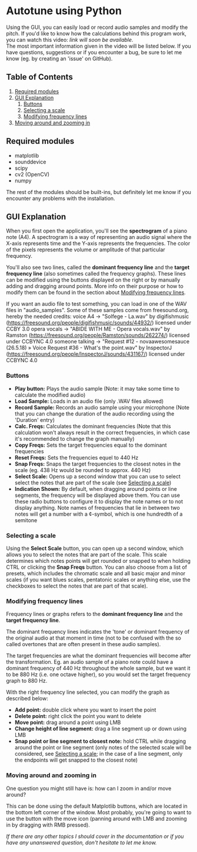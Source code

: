 # Autotune using Python

Using the GUI, you can easily load or record audio samples and modify the pitch.
If you'd like to know how the calculations behind this program work, you can watch this video: 
_link will soon be available_. <br>
The most important information given in the video will be listed below.
If you have questions, suggestions or if you encounter a bug, be sure to let me know 
(eg. by creating an 'issue' on GitHub).

## Table of Contents
1. [Required modules](#Required_modules)
2. [GUI Explanation](#GUI_Explanation)
    1. [Buttons](#Buttons)
    2. [Selecting a scale](#Selecting_a_scale)
    3. [Modifying frequency lines](#Modifying_frequency_lines)
3. [Moving around and zooming in](#Navigate_spectrogram)

## Required modules <a name="Required_modules"></a>
- matplotlib
- sounddevice
- scipy
- cv2 (OpenCV)
- numpy

The rest of the modules should be built-ins, 
but definitely let me know if you encounter any problems with
the installation.

## GUI Explanation <a name="GUI_Explanation"></a>
When you first open the application, you'll see the **spectrogram** of a piano note (A4).
A spectrogram is a way of representing an audio signal where the X-axis represents time
and the Y-axis represents the frequencies. The color of the pixels represents
the volume or amplitude of that particular frequency.

You'll also see two lines, called the **dominant frequency line** and the **target frequency line**
(also sometimes called the frequency graphs).
These lines can be modified using the buttons displayed on the right or by manually adding and
dragging around points. More info on their purpose or how to modify them can be found 
in the section about [Modifying frequency lines](#Modifying_frequency_lines).

If you want an audio file to test something, you can load in one of the WAV files in "audio_samples".
Some of these samples come from freesound.org, hereby the needed credits:
voice A4 -> "Solfege - La.wav" by digifishmusic (https://freesound.org/people/digifishmusic/sounds/44932/) licensed under CCBY 3.0
opera vocals -> "ABIDE WITH ME - Opera vocals.wav" by Ramston (https://freesound.org/people/Ramston/sounds/262274/) licensed under CCBYNC 4.0
someone talking -> "Request #12 - novaawesomesauce (26.5.18) » Voice Request #36 - What's the point.wav" by InspectorJ (https://freesound.org/people/InspectorJ/sounds/431167/) licensed under CCBYNC 4.0

 ### Buttons <a name="Buttons"></a>
- **Play button:** Plays the audio sample (Note: it may take some time to calculate the modified audio)
- **Load Sample:** Loads in an audio file (only .WAV files allowed)
- **Record Sample:** Records an audio sample using your microphone
                     (Note that you can change the duration of the audio recording using the 'Duration' entry)
- **Calc. Freqs:** Calculates the dominant frequencies
                   (Note that this calculation won't always result in the correct frequencies, in which case
                   it's recommended to change the graph manually)
- **Copy Freqs:** Sets the target frequencies equal to the dominant frequencies
- **Reset Freqs:** Sets the frequencies equel to 440 Hz
- **Snap Freqs:** Snaps the target frequencies to the closest notes in the scale 
                  (eg. 438 Hz would be rounded to approx. 440 Hz)
- **Select Scale:** Opens up a second window that you can use to select select the notes that are part of the scale
                    (see [Selecting a scale](#Selecting_a_scale))
- **Indication Shown:** By default, when dragging around points or line segments, the frequency will be displayed
                        above them. You can use these radio buttons to configure it to display the note names 
                        or to not display anything. Note names of frequencies that lie in between two notes will get
                        a number with a ¢-symbol, which is one hundredth of a semitone
           
### Selecting a scale <a name="Selecting_a_scale"></a>
Using the **Select Scale** button, you can open up a second window, which allows you to select the notes
that are part of the scale. This scale determines which notes points will get rounded or snapped to when
holding CTRL or clicking the **Snap Freqs** button. You can also choose from a list of presets, which includes
the chromatic scale and all basic major and minor scales (if you want blues scales, pentatonic scales or 
anything else, use the checkboxes to select the notes that are part of that scale).

### Modifying frequency lines <a name="Modifying_frequency_lines"></a>
Frequency lines or graphs refers to the **dominant frequency line** and the **target frequency line**.

The dominant frequency lines indicates the 'tone' or dominant frequency of the original audio at that
moment in time (not to be confused with the so called overtones that are often present in these audio samples).

The target frequencies are what the dominant frequencies will become after the transformation.
Eg. an audio sample of a piano note could have a dominant frequency of 440 Hz throughout the whole sample, but
we want it to be 880 Hz (i.e. one octave higher), so you would set the target frequency graph to 880 Hz.

With the right frequency line selected, you can modify the graph as described below:
- **Add point:** double click where you want to insert the point
- **Delete point:** right click the point you want to delete
- **Move point:** drag around a point using LMB
- **Change height of line segment:** drag a line segment up or down using LMB
- **Snap point or line segment to closest note:** hold CTRL while dragging around the point or line segment
                                                  (only notes of the selected scale will be considered,
                                                  see [Selecting a scale](#Selecting_a_scale);
                                                  in the case of a line segment, only the endpoints will get
                                                  snapped to the closest note)

### Moving around and zooming in <a name="Navigate_spectrogram"></a>
One question you might still have is: how can I zoom in and/or move around?

This can be done using the default Matplotlib buttons, which are located in the bottom left corner of the window.
Most probably, you're going to want to use the button with the move icon (panning around with LMB and zooming in
by dragging with RMB pressed).


_If there are any other topics I should cover in the documentation or if you have any unanswered question,
don't hesitate to let me know._ 
